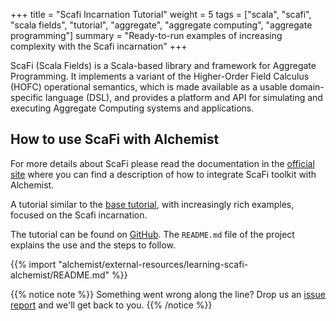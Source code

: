 +++
title = "Scafi Incarnation Tutorial"
weight = 5
tags = ["scala", "scafi", "scala fields", "tutorial", "aggregate", "aggregate computing", "aggregate programming"]
summary = "Ready-to-run examples of increasing complexity with the Scafi incarnation"
+++

ScaFi (Scala Fields) is a Scala-based library and framework for Aggregate Programming.
It implements a variant of the Higher-Order Field Calculus (HOFC) operational semantics,
which is made available as a usable domain-specific language (DSL),
and provides a platform and API for simulating and executing Aggregate Computing systems and applications.

## How to use ScaFi with Alchemist
For more details about ScaFi please read the
documentation in the [official site](https://scafi.github.io/docs/)
where you can find a description of how to integrate ScaFi toolkit
with Alchemist.

A tutorial similar to the [base tutorial](../basics), with increasingly rich examples,
focused on the Scafi incarnation.

The tutorial can be found on [GitHub](https://github.com/scafi/learning-scafi-alchemist).
The `README.md` file of the project explains the use and the steps to follow.

{{% import "alchemist/external-resources/learning-scafi-alchemist/README.md" %}}

{{% notice note %}}
Something went wrong along the line? Drop us an
[issue report](https://github.com/scafi/learning-scafi-alchemist/issues/new/choose)
and we'll get back to you.
{{% /notice %}}

